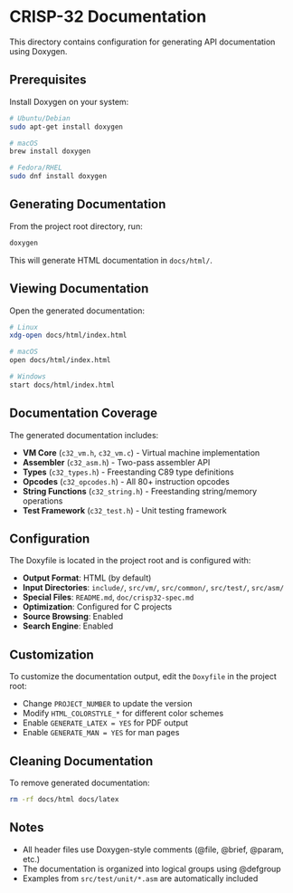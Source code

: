# CRISP-32 Documentation

This directory contains configuration for generating API documentation using Doxygen.

## Prerequisites

Install Doxygen on your system:

```bash
# Ubuntu/Debian
sudo apt-get install doxygen

# macOS
brew install doxygen

# Fedora/RHEL
sudo dnf install doxygen
```

## Generating Documentation

From the project root directory, run:

```bash
doxygen
```

This will generate HTML documentation in `docs/html/`.

## Viewing Documentation

Open the generated documentation:

```bash
# Linux
xdg-open docs/html/index.html

# macOS
open docs/html/index.html

# Windows
start docs/html/index.html
```

## Documentation Coverage

The generated documentation includes:

- **VM Core** (`c32_vm.h`, `c32_vm.c`) - Virtual machine implementation
- **Assembler** (`c32_asm.h`) - Two-pass assembler API
- **Types** (`c32_types.h`) - Freestanding C89 type definitions
- **Opcodes** (`c32_opcodes.h`) - All 80+ instruction opcodes
- **String Functions** (`c32_string.h`) - Freestanding string/memory operations
- **Test Framework** (`c32_test.h`) - Unit testing framework

## Configuration

The Doxyfile is located in the project root and is configured with:

- **Output Format**: HTML (by default)
- **Input Directories**: `include/`, `src/vm/`, `src/common/`, `src/test/`, `src/asm/`
- **Special Files**: `README.md`, `doc/crisp32-spec.md`
- **Optimization**: Configured for C projects
- **Source Browsing**: Enabled
- **Search Engine**: Enabled

## Customization

To customize the documentation output, edit the `Doxyfile` in the project root:

- Change `PROJECT_NUMBER` to update the version
- Modify `HTML_COLORSTYLE_*` for different color schemes
- Enable `GENERATE_LATEX = YES` for PDF output
- Enable `GENERATE_MAN = YES` for man pages

## Cleaning Documentation

To remove generated documentation:

```bash
rm -rf docs/html docs/latex
```

## Notes

- All header files use Doxygen-style comments (@file, @brief, @param, etc.)
- The documentation is organized into logical groups using @defgroup
- Examples from `src/test/unit/*.asm` are automatically included
